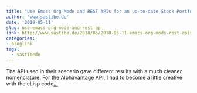 ```yaml
---
title: "Use Emacs Org Mode and REST APIs for an up-to-date Stock Portfolio"
author: 'www.sastibe.de'
date: '2018-05-11'
slug: use-emacs-org-mode-and-rest-ap
link: http://www.sastibe.de/2018/05/2018-05-11-emacs-org-mode-rest-apis-stocks/
categories:
- bloglink
tags:
  - sastibede
---
```


The API used in their scenario gave different results with a much cleaner nomenclature. For the Alphavantage API, I had to become a little creative with the eLisp code[... <i class="fas fa-external-link-alt"></i>](http://www.sastibe.de/2018/05/2018-05-11-emacs-org-mode-rest-apis-stocks/)

